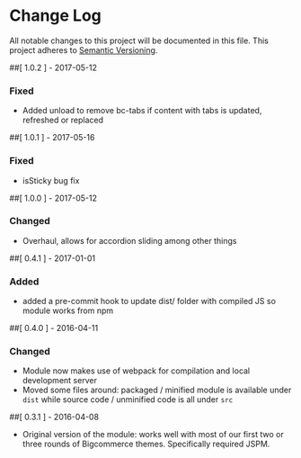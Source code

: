 # Change Log

All notable changes to this project will be documented in this file.
This project adheres to [Semantic Versioning](http://semver.org/).

##[ 1.0.2 ] - 2017-05-12

### Fixed
- Added unload to remove bc-tabs if content with tabs is updated, refreshed or replaced

##[ 1.0.1 ] - 2017-05-16

### Fixed
- isSticky bug fix

##[ 1.0.0 ] - 2017-05-12

### Changed
- Overhaul, allows for accordion sliding among other things

##[ 0.4.1 ] - 2017-01-01

### Added
- added a pre-commit hook to update dist/ folder with compiled JS so module works from npm

##[ 0.4.0 ] - 2016-04-11

### Changed
- Module now makes use of webpack for compilation and local development server
- Moved some files around: packaged / minified module is available under `dist`
  while source code / unminified code is all under `src`

##[ 0.3.1 ] - 2016-04-08

- Original version of the module: works well with most of our first two or
  three rounds of Bigcommerce themes. Specifically required JSPM.
